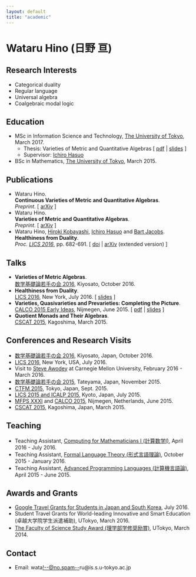 ```yaml
---
layout: default
title: "academic"
---
```


# Wataru Hino (日野 亘)

## Research Interests
* Categorical duality
* Regular language
* Universal algebra
* Coalgebraic modal logic

## Education
* MSc in Information Science and Technology, [The University of Tokyo](https://www.u-tokyo.ac.jp/ja/index.html), March 2017.
  * Thesis: Varieties of Metric and Quantitative Algebras \[ [pdf](http://group-mmm.org/~wataru/thesis.pdf) \| [slides](http://group-mmm.org/~wataru/defense.pdf) \]      
  * Supervisor: [Ichiro Hasuo](http://group-mmm.org/~ichiro/)
* BSc in Mathematics, [The University of Tokyo](https://www.u-tokyo.ac.jp/ja/index.html), March 2015.

## Publications
* Wataru Hino.  
  **Continuous Varieties of Metric and Quantitative Algebras**.  
  *Preprint*. \[ [arXiv](https://arxiv.org/abs/1703.03535) \]
* Wataru Hino.  
  **Varieties of Metric and Quantitative Algebras**.  
  *Preprint*. \[ [arXiv](https://arxiv.org/abs/1612.06054) \]
* Wataru Hino, [Hiroki Kobayashi](http://group-mmm.org/~hkoba/), [Ichiro Hasuo](http://group-mmm.org/~ichiro/) and [Bart Jacobs](https://www.cs.ru.nl/B.Jacobs/).  
  **Healthiness from Duality**.  
  *Proc. [LICS 2016](http://lics.siglog.org/lics16/)*, pp. 682-691. \[ [doi](https://dl.acm.org/doi/10.1145/2933575.2935319) \| [arXiv](https://arxiv.org/abs/1605.00381) (extended version) \]

## Talks 
* **Varieties of Metric Algebras**.  
  [数学基礎論若手の会 2016](http://kenshi.miyabe.name/wakate2016/), Kiyosato, October 2016.
* **Healthiness from Duality**.  
  [LICS 2016](http://lics.siglog.org/lics16/), New York, July 2016. \[ [slides](http://group-mmm.org/~wataru/healthiness_slides.pdf) \]
* **Varieties, Quasivarieties and Prevarieties: Completing the Picture**.  
  [CALCO 2015 Early Ideas](https://coalg.org/calco15/ei.html), Nijmegen, June 2015. \[ [pdf](https://coalg.org/calco15/ei/hino.pdf) \| [slides](http://group-mmm.org/~wataru/sort-of-varieties.pdf) \]
* **Quotient Monads and Their Algebras**.  
  [CSCAT 2015](https://www.sci.kagoshima-u.ac.jp/furusawa/cscat2015/), Kagoshima, March 2015.

## Conferences and Research Visits
* [数学基礎論若手の会 2016](http://kenshi.miyabe.name/wakate2016/), Kiyosato, Japan, October 2016.
* [LICS 2016](http://lics.siglog.org/lics16/), New York, USA, July 2016.
* Visit to [Steve Awodey](https://www.andrew.cmu.edu/user/awodey/) at Carnegie Mellon University, February 2016 - March 2016.
* [数学基礎論若手の会 2015](http://www.math.tsukuba.ac.jp/~kota/wakate2015.html), Tateyama, Japan, November 2015.
* [CTFM 2015](http://www.jaist.ac.jp/CTFM/CTFM2015/), Tokyo, Japan, Sept. 2015.
* [LICS 2015 and ICALP 2015](http://www.kurims.kyoto-u.ac.jp/icalp-lics2015/), Kyoto, Japan, July 2015.
* [MFPS XXXI](http://events.cs.bham.ac.uk/mfps31/) and [CALCO 2015](http://coalg.org/calco15/), Nijmegen, Netherlands, June 2015.
* [CSCAT 2015](https://www.sci.kagoshima-u.ac.jp/furusawa/cscat2015/), Kagoshima, Japan, March 2015.

## Teaching
* Teaching Assistant, [Computing for Mathematicians I (計算数学I)](https://web.archive.org/web/20190101133325/http://utmsks.github.io/), April 2016 - July 2016.
* Teaching Assistant, [Formal Language Theory (形式言語理論)](http://group-mmm.org/~ichiro/COURSE_formalLang2015.html), October 2015 - January 2016.
* Teaching Assistant, [Advanced Programming Languages (計算機言語論)](http://group-mmm.org/~ichiro/COURSE_progLang2015.html), April 2015 - June 2015.

## Awards and Grants
* [Google Travel Grants for Students in Japan and South Korea](https://web.archive.org/web/20161019154633/http://www.google.cn/intl/en/university/research/travelgrants.html), July 2016.
* Student Travel Grants for World-leading Innovative and Smart Education (卓越大学院学生派遣補助), UTokyo, March 2016.
* [The Faculty of Science Study Award (理学部学修奨励賞)](https://www.s.u-tokyo.ac.jp/ja/awards/encouragement/H26.html), UTokyo, March 2014.

## Contact
* Email: wata<!--@no.spam-->ru@is<!--http://www.-->.s.u-tokyo.ac.jp
